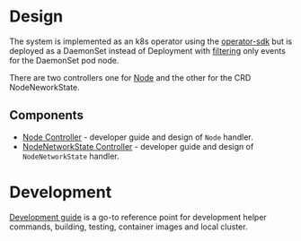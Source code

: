 # Design

The system is implemented as an k8s operator using the [operator-sdk](https://github.com/operator-framework/operator-sdk)
but is deployed as a DaemonSet instead of Deployment with [filtering](https://github.com/operator-framework/operator-sdk/blob/master/doc/user/event-filtering.md) only events for the DaemonSet pod node.

There are two controllers one for [Node](https://godoc.org/k8s.io/api/core/v1#Node)
and the other for the CRD NodeNeworkState.

## Components

- [Node Controller](developer-guide-node.md) - developer guide and design of `Node` handler.
- [NodeNetworkState Controller](developer-guide-state.md) - developer guide and design of `NodeNetworkState` handler.

# Development

[Development guide](developer-guide-commands.md) is a go-to reference point for
development helper commands, building, testing, container images and local
cluster.
